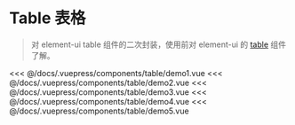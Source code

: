 # Table 表格

> 对 element-ui table 组件的二次封装，使用前对 element-ui 的 [table](https://element.eleme.cn/#/zh-CN/component/table) 组件了解。

<common-democode title="基本用法" description="基础的表格展示用法。">
  <table-demo1></table-demo1>
  <highlight-code slot="codeText" lang="vue">
<<< @/docs/.vuepress/components/table/demo1.vue
  </highlight-code>
</common-democode>

<common-democode title="无阴影table">
  <table-demo2></table-demo2>
  <highlight-code slot="codeText" lang="vue">
<<< @/docs/.vuepress/components/table/demo2.vue
  </highlight-code>
</common-democode>

<common-democode title="多选" description="选择多行数据时使用 <code>el-checkbox</code>。">
  <table-demo3></table-demo3>
  <highlight-code slot="codeText" lang="vue">
<<< @/docs/.vuepress/components/table/demo3.vue
  </highlight-code>
</common-democode>

<common-democode title="无分页" description="默认是有分页组件 <code>el-pagination</code>。 ">
  <table-demo4></table-demo4>
  <highlight-code slot="codeText" lang="vue">
<<< @/docs/.vuepress/components/table/demo4.vue
  </highlight-code>
</common-democode>

<common-democode title="自定义列内容，slot插槽" description="自定义列的显示内容，可组合其他组件使用。">
  <table-demo5></table-demo5>
  <highlight-code slot="codeText" lang="vue">
<<< @/docs/.vuepress/components/table/demo5.vue
  </highlight-code>
</common-democode>

<table-attr-desc></table-attr-desc>

